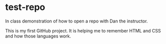 # test-repo
 In class demonstration of how to open a repo with Dan the instructor.

 This is my first GitHub project. It is helping me to remember HTML and CSS and how those languages work.
